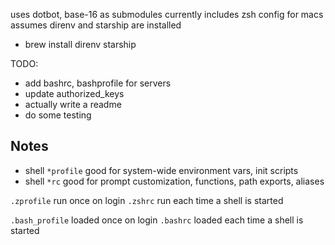 uses dotbot, base-16 as submodules
currently includes zsh config for macs
assumes direnv and starship are installed
  - brew install direnv starship

TODO:
  - add bashrc, bashprofile for servers
  - update authorized_keys
  - actually write a readme
  - do some testing

## Notes

- shell `*profile` good for system-wide environment vars, init scripts
- shell `*rc` good for prompt customization, functions, path exports, aliases


`.zprofile` run once on login
`.zshrc` run each time a shell is started

`.bash_profile` loaded once on login
`.bashrc` loaded each time a shell is started
